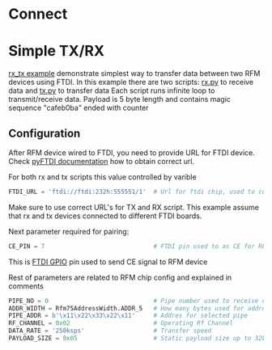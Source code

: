 # Connect

# Simple TX/RX
[rx_tx example](../../examples/rx_tx/) demonstrate simplest way to transfer data between two RFM devices using FTDI.
In this example there are two scripts: [rx.py](../../examples/rx_tx/rx.py) to receive data and [tx.py](../../examples/rx_tx/tx.py) to transfer data
Each script runs infinite loop to transmit/receive data. Payload is 5 byte length and contains magic sequence "cafeb0ba" ended with counter

## Configuration
After RFM device wired to FTDI, you need to provide URL for FTDI device.
Check [pyFTDI documentation](https://eblot.github.io/pyftdi/urlscheme.html) how to obtain correct url.

For both rx and tx scripts this value controlled by varible
```python
FTDI_URL = 'ftdi://ftdi:232h:555551/1'  # Url for ftdi chip, used to control RX
```
Make sure to use correct URL's for TX and RX script. This example assume that rx and tx devices connected to different FTDI boards.

Next parameter required for pairing:
```python 
CE_PIN = 7                              # FTDI pin used to as CE for RFM device
```
This is [FTDI GPIO](https://eblot.github.io/pyftdi/api/spi.html#gpios) pin used to send CE signal to RFM device

Rest of parameters are related to RFM chip config and explained in comments

```python
PIPE_NO = 0                             # Pipe number used to receive data
ADDR_WIDTH = Rfm75AddressWidth.ADDR_5   # How many bytes used for address
PIPE_ADDR = b'\x11\x22\x33\x22\x11'     # Addres for selected pipe
RF_CHANNEL = 0x02                       # Operating Rf Channel
DATA_RATE = '250ksps'                   # Transfer speed
PAYLOAD_SIZE = 0x05                     # Static payload size up to 32b
```